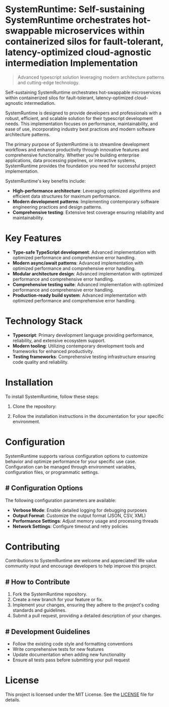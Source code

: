 <!-- fallback_SystemRuntime_20250804220947_50906 -->

# SystemRuntime: Self-sustaining SystemRuntime orchestrates hot-swappable microservices within containerized silos for fault-tolerant, latency-optimized cloud-agnostic intermediation Implementation
> Advanced typescript solution leveraging modern architecture patterns and cutting-edge technology.

Self-sustaining SystemRuntime orchestrates hot-swappable microservices within containerized silos for fault-tolerant, latency-optimized cloud-agnostic intermediation.

SystemRuntime is designed to provide developers and professionals with a robust, efficient, and scalable solution for their typescript development needs. This implementation focuses on performance, maintainability, and ease of use, incorporating industry best practices and modern software architecture patterns.

The primary purpose of SystemRuntime is to streamline development workflows and enhance productivity through innovative features and comprehensive functionality. Whether you're building enterprise applications, data processing pipelines, or interactive systems, SystemRuntime provides the foundation you need for successful project implementation.

SystemRuntime's key benefits include:

* **High-performance architecture**: Leveraging optimized algorithms and efficient data structures for maximum performance.
* **Modern development patterns**: Implementing contemporary software engineering practices and design patterns.
* **Comprehensive testing**: Extensive test coverage ensuring reliability and maintainability.

# Key Features

* **Type-safe TypeScript development**: Advanced implementation with optimized performance and comprehensive error handling.
* **Modern async/await patterns**: Advanced implementation with optimized performance and comprehensive error handling.
* **Modular architecture design**: Advanced implementation with optimized performance and comprehensive error handling.
* **Comprehensive testing suite**: Advanced implementation with optimized performance and comprehensive error handling.
* **Production-ready build system**: Advanced implementation with optimized performance and comprehensive error handling.

# Technology Stack

* **Typescript**: Primary development language providing performance, reliability, and extensive ecosystem support.
* **Modern tooling**: Utilizing contemporary development tools and frameworks for enhanced productivity.
* **Testing frameworks**: Comprehensive testing infrastructure ensuring code quality and reliability.

# Installation

To install SystemRuntime, follow these steps:

1. Clone the repository:


2. Follow the installation instructions in the documentation for your specific environment.

# Configuration

SystemRuntime supports various configuration options to customize behavior and optimize performance for your specific use case. Configuration can be managed through environment variables, configuration files, or programmatic settings.

## # Configuration Options

The following configuration parameters are available:

* **Verbose Mode**: Enable detailed logging for debugging purposes
* **Output Format**: Customize the output format (JSON, CSV, XML)
* **Performance Settings**: Adjust memory usage and processing threads
* **Network Settings**: Configure timeout and retry policies

# Contributing

Contributions to SystemRuntime are welcome and appreciated! We value community input and encourage developers to help improve this project.

## # How to Contribute

1. Fork the SystemRuntime repository.
2. Create a new branch for your feature or fix.
3. Implement your changes, ensuring they adhere to the project's coding standards and guidelines.
4. Submit a pull request, providing a detailed description of your changes.

## # Development Guidelines

* Follow the existing code style and formatting conventions
* Write comprehensive tests for new features
* Update documentation when adding new functionality
* Ensure all tests pass before submitting your pull request

# License

This project is licensed under the MIT License. See the [LICENSE](https://github.com/coralnws/SystemRuntime/blob/main/LICENSE) file for details.
